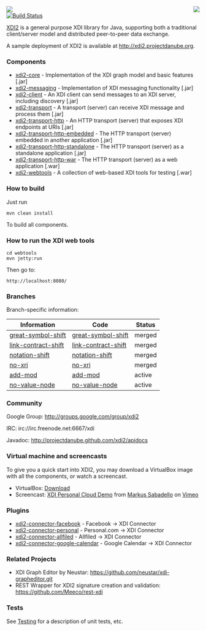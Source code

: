 <a href="http://projectdanube.org/" target="_blank"><img src="http://projectdanube.github.com/xdi2/images/projectdanube_logo.png" align="right"></a>
<img src="http://projectdanube.github.com/xdi2/images/logo64.png"><br>
[![Build Status](https://secure.travis-ci.org/projectdanube/xdi2.png)](http://travis-ci.org/projectdanube/xdi2)

[XDI2](http://github.com/projectdanube/xdi2) is a general purpose XDI library for Java, supporting both a traditional client/server model and distributed peer-to-peer data exchange. 

A sample deployment of XDI2 is available at http://xdi2.projectdanube.org.

### Components

* [xdi2-core](https://github.com/projectdanube/xdi2/wiki/xdi2-core) - Implementation of the XDI graph model and basic features [.jar]
* [xdi2-messaging](https://github.com/projectdanube/xdi2/wiki/xdi2-messaging) - Implementation of XDI messaging functionality [.jar]
* [xdi2-client](https://github.com/projectdanube/xdi2/wiki/xdi2-client) - An XDI client can send messages to an XDI server, including discovery [.jar]
* [xdi2-transport](https://github.com/projectdanube/xdi2/wiki/xdi2-transport) - A transport (server) can receive XDI message and process them [.jar]
* [xdi2-transport-http](https://github.com/projectdanube/xdi2/wiki/xdi2-transport-http) - An HTTP transport (server) that exposes XDI endpoints at URIs [.jar]
* [xdi2-transport-http-embedded](https://github.com/projectdanube/xdi2/wiki/xdi2-transport-http-embedded) - The HTTP transport (server) embedded in another application [.jar]
* [xdi2-transport-http-standalone](https://github.com/projectdanube/xdi2/wiki/xdi2-transport-http-standalone) - The HTTP transport (server) as a standalone application [.jar]
* [xdi2-transport-http-war](https://github.com/projectdanube/xdi2/wiki/xdi2-transport-http-war) - The HTTP transport (server) as a web application [.war]
* [xdi2-webtools](https://github.com/projectdanube/xdi2/wiki/xdi2-webtools) - A collection of web-based XDI tools for testing [.war]

### How to build

Just run

    mvn clean install

To build all components.

### How to run the XDI web tools

    cd webtools
    mvn jetty:run

Then go to:

    http://localhost:8080/

### Branches

Branch-specific information:

| Information | Code | Status |
| ----------- | ---- | ------ |
| [great-symbol-shift](https://github.com/projectdanube/xdi2/wiki/great-symbol-shift) | [great-symbol-shift](https://github.com/projectdanube/xdi2/tree/great-symbol-shift) | merged
| [link-contract-shift](https://github.com/projectdanube/xdi2/wiki/link-contract-shift) | [link-contract-shift](https://github.com/projectdanube/xdi2/tree/link-contract-shift) | merged
| [notation-shift](https://github.com/projectdanube/xdi2/wiki/notation-shift) | [notation-shift](https://github.com/projectdanube/xdi2/tree/notation-shift) | merged
| [no-xri](https://github.com/projectdanube/xdi2/wiki/no-xri) | [no-xri](https://github.com/projectdanube/xdi2/tree/no-xri) | merged
| [add-mod](https://github.com/projectdanube/xdi2/wiki/add-mod) | [add-mod](https://github.com/projectdanube/xdi2/tree/add-mod) | active
| [no-value-node](https://github.com/projectdanube/xdi2/wiki/no-value-node) | [no-value-node](https://github.com/projectdanube/xdi2/tree/no-value-node) | active

### Community

Google Group: http://groups.google.com/group/xdi2

IRC: irc://irc.freenode.net:6667/xdi

Javadoc: http://projectdanube.github.com/xdi2/apidocs

### Virtual machine and screencasts

To give you a quick start into XDI2, you may download a VirtualBox image with all the components, or watch a screencast.

* VirtualBox: <a href="http://files.projectdanube.org/XDI2-VirtualBox.zip">Download</a>
* Screencast: <a href="http://vimeo.com/52763525">XDI Personal Cloud Demo</a> from <a href="http://vimeo.com/user3934958">Markus Sabadello</a> on <a href="http://vimeo.com">Vimeo</a>

### Plugins

* [xdi2-connector-facebook](https://github.com/projectdanube/xdi2-connector-facebook) - Facebook -> XDI Connector
* [xdi2-connector-personal](https://github.com/projectdanube/xdi2-connector-personal) - Personal.com -> XDI Connector
* [xdi2-connector-allfiled](https://github.com/projectdanube/xdi2-connector-allfiled) - Allfiled -> XDI Connector
* [xdi2-connector-google-calendar](https://github.com/projectdanube/xdi2-connector-google-calendar) - Google Calendar -> XDI Connector

### Related Projects

* XDI Graph Editor by Neustar: https://github.com/neustar/xdi-grapheditor.git
* REST Wrapper for XDI2 signature creation and validation: https://github.com/Meeco/rest-xdi

### Tests

See [Testing](https://github.com/projectdanube/xdi2/wiki/Testing) for a description of unit tests, etc.
